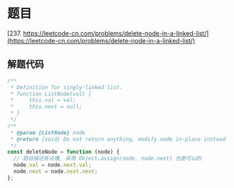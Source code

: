 # 题目

[237. https://leetcode-cn.com/problems/delete-node-in-a-linked-list/](https://leetcode-cn.com/problems/delete-node-in-a-linked-list/)

## 解题代码

```js
/**
 * Definition for singly-linked list.
 * function ListNode(val) {
 *     this.val = val;
 *     this.next = null;
 * }
 */
/**
 * @param {ListNode} node
 * @return {void} Do not return anything, modify node in-place instead.
 */
const deleteNode = function (node) {
  // 题目描述有点懵, 采用 Object.assign(node, node.next) 也是可以的
  node.val = node.next.val;
  node.next = node.next.next;
};
```
